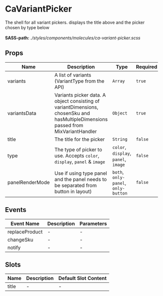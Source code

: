 # CaVariantPicker

The shell for all variant pickers. displays the title above and the picker chosen by type below<br><br> **SASS-path:** _./styles/components/molecules/ca-variant-picker.scss_

## Props

<!-- @vuese:CaVariantPicker:props:start -->
|Name|Description|Type|Required|Default|
|---|---|---|---|---|
|variants|A list of variants (VariantType from the API)|`Array`|`true`|-|
|variantsData|Variants picker data. A object consisting of variantDimensions, chosenSku and hasMultipleDimensions passed from MixVariantHandler|`Object`|`true`|-|
|title|The title for the picker|`String`|`false`|-|
|type|The type of picker to use. Accepts `color`, `display`, `panel` & `image`|`color`, `display`, `panel`, `image`|`false`|`panel`|
|panelRenderMode|Use if using type panel and the panel needs to be separated from button in layout)|`both`, `only-panel`, `only-button`|`false`|both|

<!-- @vuese:CaVariantPicker:props:end -->


## Events

<!-- @vuese:CaVariantPicker:events:start -->
|Event Name|Description|Parameters|
|---|---|---|
|replaceProduct|-|-|
|changeSku|-|-|
|notify|-|-|

<!-- @vuese:CaVariantPicker:events:end -->


## Slots

<!-- @vuese:CaVariantPicker:slots:start -->
|Name|Description|Default Slot Content|
|---|---|---|
|title|-|-|

<!-- @vuese:CaVariantPicker:slots:end -->


